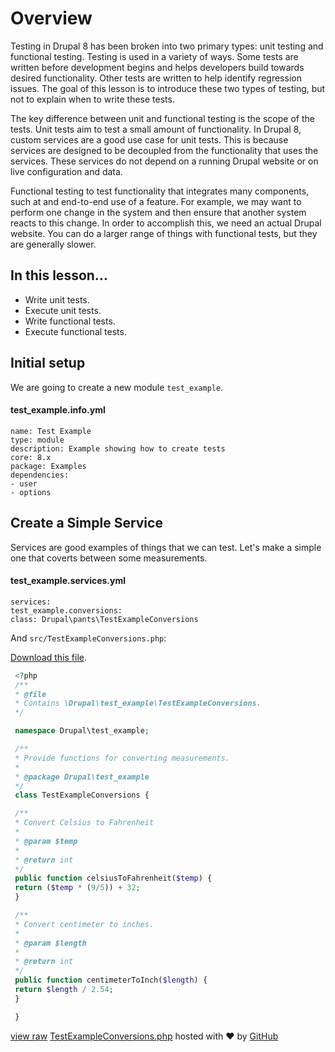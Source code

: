 <!--
{
"name" : "drupal-8-unit-and-functional-testing",
"version" : "0.0.1",
"title" : "Lesson 10.1 - Unit and Functional Testing",
"description" : "Unit and Functional Testing",
"freshnessDate" : 2015-12-11,
"homepage" : "https://docs.acquia.com/articles/drupal-8-unit-and-functional-testing",
"canonicalSource" : "https://docs.acquia.com/articles/drupal-8-unit-and-functional-testing",
"license" : "CC BY-SA"
}
-->

<!-- @section -->

# Overview

Testing in Drupal 8 has been broken into two primary types: unit testing and functional testing. Testing is used in a variety of ways. Some tests are written before development begins and helps developers build towards desired functionality. Other tests are written to help identify regression issues. The goal of this lesson is to introduce these two types of testing, but not to explain when to write these tests.

The key difference between unit and functional testing is the scope of the tests. Unit tests aim to test a small amount of functionality. In Drupal 8, custom services are a good use case for unit tests. This is because services are designed to be decoupled from the functionality that uses the services. These services do not depend on a running Drupal website or on live configuration and data.

Functional testing to test functionality that integrates many components, such at and end-to-end use of a feature. For example, we may want to perform one change in the system and then ensure that another system reacts to this change. In order to accomplish this, we need an actual Drupal website. You can do a larger range of things with functional tests, but they are generally slower.

<!-- @section -->

## In this lesson...

*   Write unit tests.
*   Execute unit tests.
*   Write functional tests.
*   Execute functional tests.

<!-- @section -->

## Initial setup

We are going to create a new module `test_example`.

#### test_example.info.yml

```
name: Test Example
type: module
description: Example showing how to create tests
core: 8.x
package: Examples
dependencies:
- user
- options
```

<!-- @section -->

## Create a Simple Service

Services are good examples of things that we can test. Let's make a simple one that coverts between some measurements.

#### test_example.services.yml

```
services:
test_example.conversions:
class: Drupal\pants\TestExampleConversions
```


And `src/TestExampleConversions.php`:

[Download this file](https://gist.github.com/acquialibrary/741fbddc865fc8ea335f/archive/d0e967898d950cdd8e5c202e6a20f3efb75a8bc6.zip).

```php
 <?php
 /**
 * @file
 * Contains \Drupal\test_example\TestExampleConversions.
 */

 namespace Drupal\test_example;

 /**
 * Provide functions for converting measurements.
 *
 * @package Drupal\test_example
 */
 class TestExampleConversions {

 /**
 * Convert Celsius to Fahrenheit
 *
 * @param $temp
 *
 * @return int
 */
 public function celsiusToFahrenheit($temp) {
 return ($temp * (9/5)) + 32;
 }

 /**
 * Convert centimeter to inches.
 *
 * @param $length
 *
 * @return int
 */
 public function centimeterToInch($length) {
 return $length / 2.54;
 }

 }
```

[view raw](https://gist.github.com/acquialibrary/741fbddc865fc8ea335f/raw/d0e967898d950cdd8e5c202e6a20f3efb75a8bc6/TestExampleConversions.php) [TestExampleConversions.php](https://gist.github.com/acquialibrary/741fbddc865fc8ea335f#file-testexampleconversions-php) hosted with ❤ by [GitHub](https://github.com)

<!-- @task, "text" : "Prepare a module for testing as described above." -->
